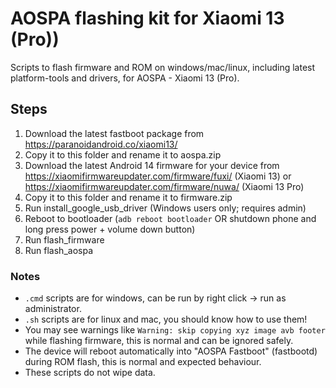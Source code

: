 # AOSPA flashing kit for Xiaomi 13 (Pro))

Scripts to flash firmware and ROM on windows/mac/linux, including latest platform-tools and drivers, for AOSPA - Xiaomi 13 (Pro).

## Steps

1. Download the latest fastboot package from https://paranoidandroid.co/xiaomi13/
2. Copy it to this folder and rename it to aospa.zip
3. Download the latest Android 14 firmware for your device from https://xiaomifirmwareupdater.com/firmware/fuxi/ (Xiaomi 13) or https://xiaomifirmwareupdater.com/firmware/nuwa/ (Xiaomi 13 Pro)
4. Copy it to this folder and rename it to firmware.zip
5. Run install_google_usb_driver (Windows users only; requires admin)
6. Reboot to bootloader (`adb reboot bootloader` OR shutdown phone and long press power + volume down button)
7. Run flash_firmware
8. Run flash_aospa

### Notes
- `.cmd` scripts are for windows, can be run by right click -> run as administrator.
- `.sh` scripts are for linux and mac, you should know how to use them!
- You may see warnings like `Warning: skip copying xyz image avb footer` while flashing firmware, this is normal and can be ignored safely.
- The device will reboot automatically into "AOSPA Fastboot" (fastbootd) during ROM flash, this is normal and expected behaviour.
- These scripts do not wipe data.
